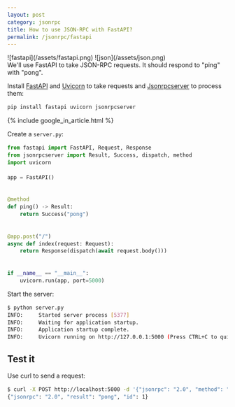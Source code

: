 ```yaml
---
layout: post
category: jsonrpc
title: How to use JSON-RPC with FastAPI?
permalink: /jsonrpc/fastapi
---
```

<div class="wide-logos" markdown="1">
![fastapi](/assets/fastapi.png)
![json](/assets/json.png)
</div>

<div id="intro" markdown="1">
We'll use FastAPI to take JSON-RPC requests. It should respond to "ping" with
"pong".
</div>

Install [FastAPI](https://fastapi.tiangolo.com) and
[Uvicorn](https://www.uvicorn.org) to take requests and
[Jsonrpcserver](https://www.jsonrpcserver.com/) to process them:

```sh
pip install fastapi uvicorn jsonrpcserver
```

{% include google_in_article.html %}

Create a `server.py`:

```python
from fastapi import FastAPI, Request, Response
from jsonrpcserver import Result, Success, dispatch, method
import uvicorn

app = FastAPI()


@method
def ping() -> Result:
    return Success("pong")


@app.post("/")
async def index(request: Request):
    return Response(dispatch(await request.body()))


if __name__ == "__main__":
    uvicorn.run(app, port=5000)
```

Start the server:
```sh
$ python server.py
INFO:     Started server process [5377]
INFO:     Waiting for application startup.
INFO:     Application startup complete.
INFO:     Uvicorn running on http://127.0.0.1:5000 (Press CTRL+C to quit)
```

## Test it

Use curl to send a request:
```sh
$ curl -X POST http://localhost:5000 -d '{"jsonrpc": "2.0", "method": "ping", "id": 1}'
{"jsonrpc": "2.0", "result": "pong", "id": 1}
```
